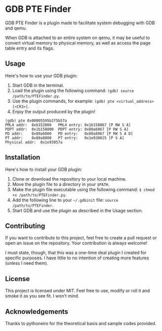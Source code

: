 # GDB PTE Finder

GDB PTE Finder is a plugin made to facilitate system debugging with GDB and qemu. 

When GDB is attached to an entire system on qemu, it may be useful to convert virtual memory to physical memory, as well as access the page table entry and its flags. 

## Usage

Here's how to use your GDB plugin:

1. Start GDB in the terminal.
2. Load the plugin using the following command: `(gdb) source /path/to/PTEFinder.py`.
3. Use the plugin commands, for example: `(gdb) pte <virtual_address> [<CR3>]`.
4. Enjoy the output produced by the plugin!

```
(gdb) pte 0x00005595b2f5b57a
PML4 addr:	0xb152000	PML4 entry:	0x1b158067 [P RW S A]
PDPT addr:	0x1b158000	PDPT entry:	0x80a6067 [P RW S A]
PD addr:	0x80a6000	PD entry:	0x80a8067 [P RW S A D]
PT addr:	0x80a8000	PT entry:	0x1e930025 [P S A]
Physical addr:	0x1e93057a
```

## Installation

Here's how to install your GDB plugin:

1. Clone or download the repository to your local machine.
2. Move the plugin file to a directory in your `$PATH`.
3. Make the plugin file executable using the following command: `$ chmod +x /path/to/PTEFinder.py`.
4. Add the following line to your `~/.gdbinit` file: `source /path/to/PTEFinder`.
5. Start GDB and use the plugin as described in the Usage section.

## Contributing

If you want to contribute to this project, feel free to create a pull request or open an issue on the repository. Your contribution is always welcome!

I must state, though, that this was a one-time deal plugin I created for specific purposes. I have little to no intention of creating more features (unless I need them). 

## License

This project is licensed under MIT. Feel free to use, modify or roll it and smoke it as you see fit. I won't mind.

## Acknowledgements

Thanks to pythoneiro for the theoretical basis and sample codes provided.

